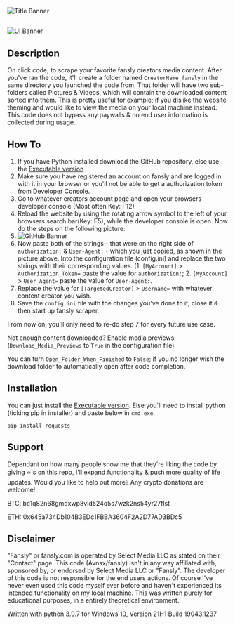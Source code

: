 ![Title Banner](https://i.imgur.com/mrbhd6y.png)
## 
![UI Banner](https://i.imgur.com/Qzz7xke.png)
## Description
On click code, to scrape your favorite fansly creators media content. After you've ran the code, it'll create a folder named ``CreatorName_fansly`` in the same directory you launched the code from. That folder will have two sub-folders called Pictures & Videos, which will contain the downloaded content sorted into them.
This is pretty useful for example; if you dislike the website theming and would like to view the media on your local machine instead. This code does not bypass any paywalls & no end user information is collected during usage.

## How To
1. If you have Python installed download the GitHub repository, else use the [Executable version](https://github.com/Avnsx/fansly/releases)
2. Make sure you have registered an account on fansly and are logged in with it in your browser or you'll not be able to get a authorization token from Developer Console.
3. Go to whatever creators account page and open your browsers developer console (Most often Key: F12)
4. Reload the website by using the rotating arrow symbol to the left of your browsers search bar(Key: F5), while the developer console is open. Now do the steps on the following picture:
5. ![GitHub Banner](https://i.imgur.com/X2L9XFo.png)
6. Now paste both of the strings - that were on the right side of ``authorization:`` & ``User-Agent:`` - which you just copied, as shown in the picture above. Into the configuration file (config.ini) and replace the two strings with their corresponding values. (1. ``[MyAccount]`` > ``Authorization_Token=`` paste the value for ``authorization:``; 2. ``[MyAccount]`` > ``User_Agent=`` paste the value for ``User-Agent:``.
7. Replace the value for ``[TargetedCreator]`` > ``Username=`` with whatever content creator you wish.
8. Save the ``config.ini`` file with the changes you've done to it, close it & then start up fansly scraper.

From now on, you'll only need to re-do step 7 for every future use case.

Not enough content downloaded? Enable media previews. (``Download_Media_Previews`` to ``True`` in the configuration file)

You can turn ``Open_Folder_When_Finished`` to ``False``; if you no longer wish the download folder to automatically open after code completion.

## Installation
You can just install the [Executable version](https://github.com/Avnsx/fansly/releases).
Else you'll need to install python (ticking pip in installer) and paste below in ``cmd.exe``.

	pip install requests

## Support
Dependant on how many people show me that they're liking the code by giving ⭐'s on this repo, I'll expand functionality & push more quality of life updates.
Would you like to help out more? Any crypto donations are welcome!

BTC: bc1q82n68gmdxwp8vld524q5s7wzk2ns54yr27flst

ETH: 0x645a734Db104B3EDc1FBBA3604F2A2D77AD3BDc5

## Disclaimer
"Fansly" or fansly.com is operated by Select Media LLC as stated on their "Contact" page. This code (Avnsx/fansly) isn't in any way affiliated with, sponsored by, or endorsed by Select Media LLC or "Fansly". The developer of this code is not responsible for the end users actions. Of course I've never even used this code myself ever before and haven't experienced its intended functionality on my local machine. This was written purely for educational purposes, in a entirely theoretical environment.

Written with python 3.9.7 for Windows 10, Version 21H1 Build 19043.1237
